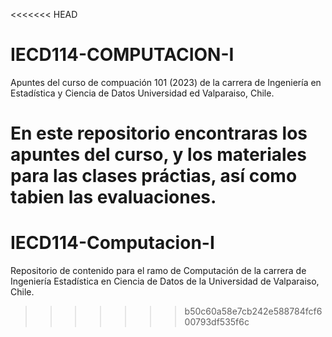 <<<<<<< HEAD
# IECD114-COMPUTACION-I

Apuntes del curso de compuación 101 (2023)  de la carrera de Ingeniería en Estadística y Ciencia  de Datos Universidad ed Valparaiso, Chile.

En este repositorio encontraras los apuntes del curso, y los materiales para las clases práctias, así como tabien las evaluaciones. 
=======
# IECD114-Computacion-I
Repositorio de contenido para el ramo de Computación de la carrera de Ingeniería Estadística en Ciencia de Datos de la Universidad de Valparaiso, Chile.
>>>>>>> b50c60a58e7cb242e588784fcf600793df535f6c
